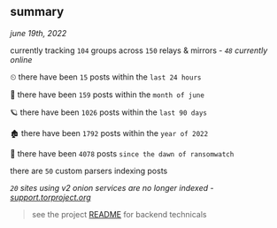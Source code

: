 
## summary
_june 19th, 2022_

currently tracking `104` groups across `150` relays & mirrors - _`48` currently online_

⏲ there have been `15` posts within the `last 24 hours`

🦈 there have been `159` posts within the `month of june`

🪐 there have been `1026` posts within the `last 90 days`

🏚 there have been `1792` posts within the `year of 2022`

🦕 there have been `4078` posts `since the dawn of ransomwatch`

there are `50` custom parsers indexing posts

_`20` sites using v2 onion services are no longer indexed - [support.torproject.org](https://support.torproject.org/onionservices/v2-deprecation/)_

> see the project [README](https://github.com/joshhighet/ransomwatch#ransomwatch--) for backend technicals
